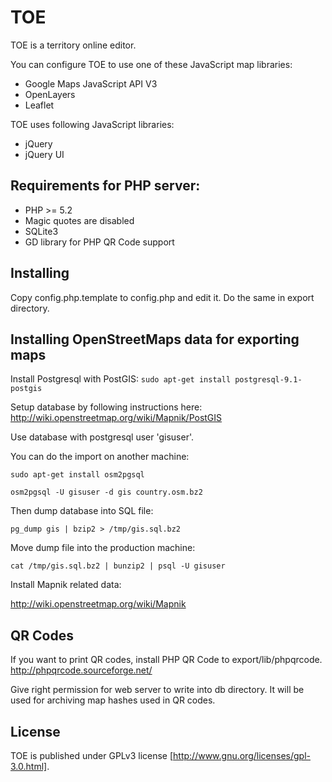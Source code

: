 # TOE

TOE is a territory online editor.

You can configure TOE to use one of these JavaScript map libraries:
 * Google Maps JavaScript API V3
 * OpenLayers
 * Leaflet

TOE uses following JavaScript libraries:
 * jQuery
 * jQuery UI

## Requirements for PHP server:
 * PHP >= 5.2
 * Magic quotes are disabled
 * SQLite3
 * GD library for PHP QR Code support

## Installing

Copy config.php.template to config.php and edit it.
Do the same in export directory.

## Installing OpenStreetMaps data for exporting maps

Install Postgresql with PostGIS: `sudo apt-get install postgresql-9.1-postgis`

Setup database by following instructions here:
http://wiki.openstreetmap.org/wiki/Mapnik/PostGIS

Use database with postgresql user 'gisuser'.

You can do the import on another machine:

`sudo apt-get install osm2pgsql`

`osm2pgsql -U gisuser -d gis country.osm.bz2`

Then dump database into SQL file:

`pg_dump gis | bzip2 > /tmp/gis.sql.bz2`

Move dump file into the production machine:

`cat /tmp/gis.sql.bz2 | bunzip2 | psql -U gisuser`

Install Mapnik related data:

http://wiki.openstreetmap.org/wiki/Mapnik

## QR Codes

If you want to print QR codes, install PHP QR Code to export/lib/phpqrcode.
http://phpqrcode.sourceforge.net/

Give right permission for web server to write into db directory. It will be used for archiving map hashes used in QR codes.

## License

TOE is published under GPLv3 license [http://www.gnu.org/licenses/gpl-3.0.html].

